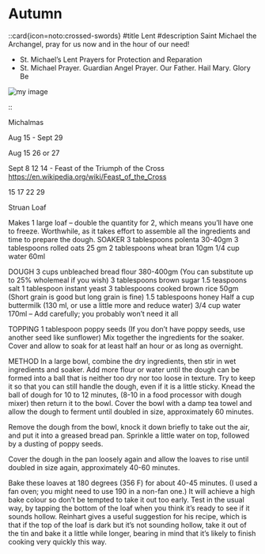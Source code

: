 # Autumn

  ::card{icon=noto:crossed-swords}
  #title
  Lent
  #description
  Saint Michael the Archangel, pray for us now and in the hour of our need!
  - St. Michael’s Lent Prayers for Protection and Reparation
  - St. Michael Prayer. Guardian Angel Prayer. Our Father. Hail Mary. Glory Be

  ![my image](/art/st-michael-sm.jpg)

  ::


Michalmas

Aug 15 - Sept 29

Aug
15
26 or 27

Sept
8
12
14 - Feast of the Triumph of the Cross
  https://en.wikipedia.org/wiki/Feast_of_the_Cross

15
17
22
29

Struan Loaf

Makes 1 large loaf – double the quantity for 2, which means you’ll have one to freeze. Worthwhile, as it takes effort to assemble all the ingredients and time to prepare the dough.
SOAKER
3 tablespoons polenta 30-40gm
3 tablespoons rolled oats 25 gm
2 tablespoons wheat bran 10gm
1/4 cup water 60ml

DOUGH
3 cups unbleached bread flour 380-400gm
(You can substitute up to 25% wholemeal if you wish)
3 tablespoons brown sugar
1.5 teaspoons salt
1 tablespoon instant yeast
3 tablespoons cooked brown rice 50gm
(Short grain is good but long grain is fine)
1.5 tablespoons honey
Half a cup buttermilk (130 ml, or use a little more and reduce water)
3/4 cup water 170ml – Add carefully; you probably won’t need it all

TOPPING
1 tablespoon poppy seeds
(If you don’t have poppy seeds, use another seed like sunflower)
Mix together the ingredients for the soaker. Cover and allow to soak for at least half an hour or as long as overnight.

METHOD
In a large bowl, combine the dry ingredients, then stir in wet ingredients and soaker. Add more flour or water until the dough can be formed into a ball that is neither too dry nor too loose in texture. Try to keep it so that you can still handle the dough, even if it is a little sticky. Knead the ball of dough for 10 to 12 minutes, (8-10 in a food processor with dough mixer) then return it to the bowl. Cover the bowl with a damp tea towel and allow the dough to ferment until doubled in size, approximately 60 minutes.

Remove the dough from the bowl, knock it down briefly to take out the air, and put it into a greased bread pan. Sprinkle a little water on top, followed by a dusting of poppy seeds.

Cover the dough in the pan loosely again and allow the loaves to rise until doubled in size again, approximately 40-60 minutes.

Bake these loaves at 180 degrees (356 F) for about 40-45 minutes. (I used a fan oven; you might need to use 190 in a non-fan one.) It will achieve a high bake colour so don’t be tempted to take it out too early. Test in the usual way, by tapping the bottom of the loaf when you think it’s ready to see if it sounds hollow. Reinhart gives a useful suggestion for his recipe, which is that if the top of the loaf is dark but it’s not sounding hollow, take it out of the tin and bake it a little while longer, bearing in mind that it’s likely to finish cooking very quickly this way.
